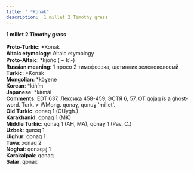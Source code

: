 ```yaml
---
title: " *Konak"
description:  1 millet 2 Timothy grass
---
```

<p data-pagefind-weight="0.5">
<strong> 1 millet 2 Timothy grass</strong><br><br>
<strong>Proto-Turkic</strong>:  *Konak<br>
<strong>Altaic etymology</strong>:  Altaic etymology<br>
<strong> Proto-Altaic</strong>:  *ki̯ońo ( ~ k`-)<br>
<strong>Russian meaning</strong>:  1 просо 2 тимофеевка, щетинник зеленоколосый<br>
<strong>Turkic</strong>:  *Konak<br>
<strong>Mongolian</strong>:  *köɣene<br>
<strong>Korean</strong>:  *kìńɨ́m<br>
<strong>Japanese</strong>:  *kǝ̀mài<br>
<strong>Comments</strong>:  EDT 637, Лексика 458-459, ЭСТЯ 6, 57. OT qojaq is a ghost-word. Turk. > WMong. qonaɣ, qonuɣ 'millet'.<br>
<strong>Old Turkic</strong>:  qonaq 1 (OUygh.)<br>
<strong>Karakhanid</strong>:  qonaq 1 (MK)<br>
<strong>Middle Turkic</strong>:  qonaq 1 (AH, MA), qonaɣ 1 (Pav. C.)<br>
<strong>Uzbek</strong>:  qụnɔq 1<br>
<strong>Uighur</strong>:  qonaq 1<br>
<strong>Tuva</strong>:  xonaq 2<br>
<strong>Noghai</strong>:  qonaqaj 1<br>
<strong>Karakalpak</strong>:  qonaq<br>
<strong>Salar</strong>:  qonax<br>

</p>
